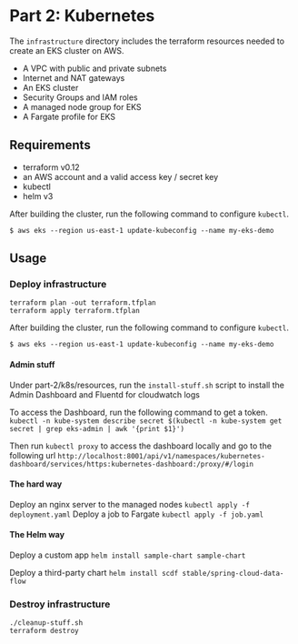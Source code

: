 # Part 2: Kubernetes

The `infrastructure` directory includes the terraform resources needed to create an EKS cluster on AWS. 
- A VPC with public and private subnets
- Internet and NAT gateways
- An EKS cluster
- Security Groups and IAM roles
- A managed node group for EKS
- A Fargate profile for EKS 

## Requirements 
- terraform v0.12
- an AWS account and a valid access key / secret key
- kubectl 
- helm v3

After building the cluster, run the following command to configure `kubectl`.
```
$ aws eks --region us-east-1 update-kubeconfig --name my-eks-demo
```

## Usage
### Deploy infrastructure
```
terraform plan -out terraform.tfplan
terraform apply terraform.tfplan
```

After building the cluster, run the following command to configure `kubectl`.
```
$ aws eks --region us-east-1 update-kubeconfig --name my-eks-demo
```
#### Admin stuff
Under part-2/k8s/resources, run the `install-stuff.sh` script to install the Admin Dashboard and Fluentd for cloudwatch logs

To access the Dashboard, run the following command to get a token.
`kubectl -n kube-system describe secret $(kubectl -n kube-system get secret | grep eks-admin | awk '{print $1}')`

Then run `kubectl proxy` to access the dashboard locally and go to the following url
`http://localhost:8001/api/v1/namespaces/kubernetes-dashboard/services/https:kubernetes-dashboard:/proxy/#/login`

#### The hard way
Deploy an nginx server to the managed nodes
`kubectl apply -f deployment.yaml`
Deploy a job to Fargate
`kubectl apply -f job.yaml`

#### The Helm way
Deploy a custom app
`helm install sample-chart sample-chart`

Deploy a third-party chart
`helm install scdf stable/spring-cloud-data-flow`

### Destroy infrastructure
```
./cleanup-stuff.sh
terraform destroy
```